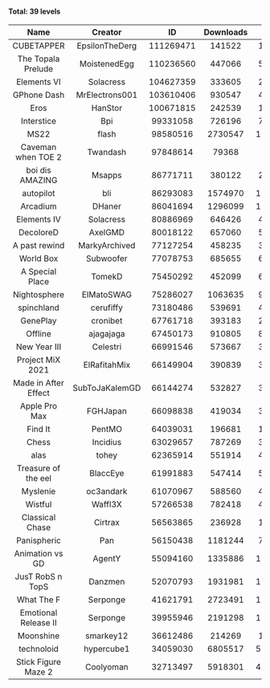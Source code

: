 #### Total: 39 levels

| Name | Creator | ID | Downloads | Likes |
|:---:|:---:|:---:|:---:|:---:|
| CUBETAPPER | EpsilonTheDerg | 111269471 | 141522 | 15998
| The Topala Prelude | MoistenedEgg | 110236560 | 447066 | 50923
| Elements VI | Solacress | 104627359 | 333605 | 20973
| GPhone Dash | MrElectrons001 | 103610406 | 930547 | 49922
| Eros | HanStor | 100671815 | 242539 | 19400
| Interstice | Bpi | 99331058 | 726196 | 74485
| MS22 | flash | 98580516 | 2730547 | 100522
| Caveman when TOE 2 | Twandash | 97848614 | 79368 | 7377
| boi dis AMAZING | Msapps | 86771711 | 380122 | 26247
| autopilot | bli | 86293083 | 1574970 | 127011
| Arcadium | DHaner | 86041694 | 1296099 | 112494
| Elements IV | Solacress | 80886969 | 646426 | 44584
| DecoloreD | AxelGMD | 80018122 | 657060 | 54814
| A past rewind | MarkyArchived | 77127254 | 458235 | 30765
| World Box | Subwoofer | 77078753 | 685655 | 61817
| A Special Place | TomekD | 75450292 | 452099 | 63736
| Nightosphere | ElMatoSWAG | 75286027 | 1063635 | 96465
| spinchland | cerufiffy | 73180486 | 539691 | 40822
| GenePlay | cronibet | 67761718 | 393183 | 25231
| Offline | ajagajaga | 67450173 | 910805 | 83245
| New Year III | Celestri | 66991546 | 573667 | 37421
| Project MiX 2021 | ElRafitahMix | 66149904 | 390839 | 31853
| Made in After Effect | SubToJaKalemGD | 66144274 | 532827 | 32154
| Apple Pro Max | FGHJapan | 66098838 | 419034 | 35251
| Find It | PentMO | 64039031 | 196681 | 14058
| Chess | Incidius | 63029657 | 787269 | 34325
| alas | tohey | 62365914 | 551914 | 46309
| Treasure of the eel | BlaccEye | 61991883 | 547414 | 51353
| Myslenie | oc3andark | 61070967 | 588560 | 44063
| Wistful | Waffl3X | 57266538 | 782418 | 44605
| Classical Chase | Cirtrax | 56563865 | 236928 | 16281
| Panispheric | Pan | 56150438 | 1181244 | 77960
| Animation vs GD | AgentY | 55094160 | 1335886 | 111619
| JusT RobS n TopS | Danzmen | 52070793 | 1931981 | 138465
| What The F | Serponge | 41621791 | 2723491 | 170826
| Emotional Release II | Serponge | 39955946 | 2191298 | 187165
| Moonshine | smarkey12 | 36612486 | 214269 | 11012
| technoloid | hypercube1 | 34059030 | 6805517 | 517714
| Stick Figure Maze 2 | Coolyoman | 32713497 | 5918301 | 410796
